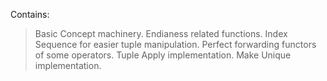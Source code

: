 Contains:

> Basic Concept machinery.
> Endianess related functions.
> Index Sequence for easier tuple manipulation.
> Perfect forwarding functors of some operators.
> Tuple Apply implementation.
> Make Unique implementation.
